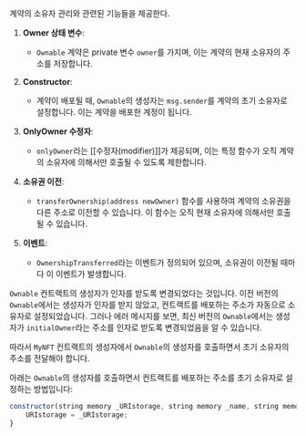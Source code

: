 계약의 소유자 관리와 관련된 기능들을 제공한다.


1. **Owner 상태 변수**:
    
    - `Ownable` 계약은 private 변수 `owner`를 가지며, 이는 계약의 현재 소유자의 주소를 저장합니다.
2. **Constructor**:
    
    - 계약이 배포될 때, `Ownable`의 생성자는 `msg.sender`를 계약의 초기 소유자로 설정합니다. 이는 계약을 배포한 계정이 됩니다.
3. **OnlyOwner 수정자**:
    
    - `onlyOwner`라는 [[수정자(modifier)]]가 제공되며, 이는 특정 함수가 오직 계약의 소유자에 의해서만 호출될 수 있도록 제한합니다.
4. **소유권 이전**:
    
    - `transferOwnership(address newOwner)` 함수를 사용하여 계약의 소유권을 다른 주소로 이전할 수 있습니다. 이 함수는 오직 현재 소유자에 의해서만 호출될 수 있습니다.
5. **이벤트**:
    
    - `OwnershipTransferred`라는 이벤트가 정의되어 있으며, 소유권이 이전될 때마다 이 이벤트가 발생합니다.



`Ownable` 컨트랙트의 생성자가 인자를 받도록 변경되었다는 것입니다. 이전 버전의 `Ownable`에서는 생성자가 인자를 받지 않았고, 컨트랙트를 배포하는 주소가 자동으로 소유자로 설정되었습니다. 그러나 에러 메시지를 보면, 최신 버전의 `Ownable`에서는 생성자가 `initialOwner`라는 주소를 인자로 받도록 변경되었음을 알 수 있습니다.

따라서 `MyNFT` 컨트랙트의 생성자에서 `Ownable`의 생성자를 호출하면서 초기 소유자의 주소를 전달해야 합니다.

아래는 `Ownable`의 생성자를 호출하면서 컨트랙트를 배포하는 주소를 초기 소유자로 설정하는 방법입니다:

```js
constructor(string memory _URIstorage, string memory _name, string memory _symbol) ERC721(_name, _symbol) Ownable(msg.sender) {
    URIstorage = _URIstorage;
}

```